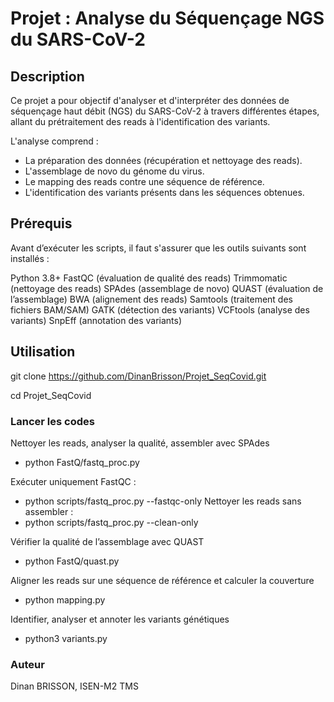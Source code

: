  # Projet : Analyse du Séquençage NGS du SARS-CoV-2

## Description

Ce projet a pour objectif d'analyser et d'interpréter des données de séquençage haut débit (NGS) du SARS-CoV-2 à travers différentes étapes, allant du prétraitement des reads à l'identification des variants.

L'analyse comprend :

- La préparation des données (récupération et nettoyage des reads).
- L'assemblage de novo du génome du virus.
- Le mapping des reads contre une séquence de référence.
- L'identification des variants présents dans les séquences obtenues.

## Prérequis

Avant d’exécuter les scripts, il faut s'assurer que les outils suivants sont installés :

Python 3.8+
FastQC (évaluation de qualité des reads)
Trimmomatic (nettoyage des reads)
SPAdes (assemblage de novo)
QUAST (évaluation de l’assemblage)
BWA (alignement des reads)
Samtools (traitement des fichiers BAM/SAM)
GATK (détection des variants)
VCFtools (analyse des variants)
SnpEff (annotation des variants)

## Utilisation

git clone https://github.com/DinanBrisson/Projet_SeqCovid.git

cd Projet_SeqCovid

### Lancer les codes
Nettoyer les reads, analyser la qualité, assembler avec SPAdes

 - python FastQ/fastq_proc.py

  Exécuter uniquement FastQC :
  - python scripts/fastq_proc.py --fastqc-only
  Nettoyer les reads sans assembler :
  - python scripts/fastq_proc.py --clean-only

Vérifier la qualité de l’assemblage avec QUAST

 - python FastQ/quast.py

Aligner les reads sur une séquence de référence et calculer la couverture

 - python mapping.py

Identifier, analyser et annoter les variants génétiques

 - python3 variants.py


### Auteur
Dinan BRISSON, ISEN-M2 TMS
